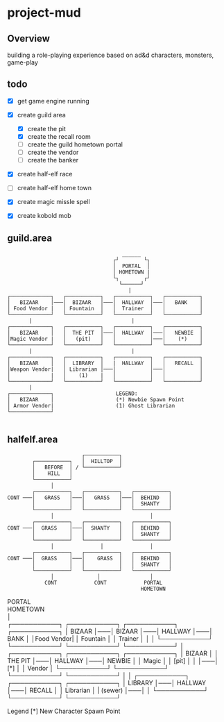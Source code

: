 # project-mud

## Overview
building a role-playing experience based on ad&d characters, monsters, game-play

## todo
- [x] get game engine running
- [x] create guild area
  - [x] create the pit
  - [x] create the recall room
  - [ ] create the guild hometown portal
  - [ ] create the vendor
  - [ ] create the banker
- [x] create half-elf race
- [ ] create half-elf home town
- [x] create magic missle spell
- [x] create kobold mob


## guild.area
```
                                     ______ 
                                  ┌┘        └┐ 
                                  │  PORTAL  │
                                  │ HOMETOWN | 
                                  └┐        ┌┘                       
                                    └──────┘
                                       |
┌─────────────┐   ┌───────────┐   ┌───────────┐   ┌───────────┐
│   BIZAAR    │───│  BIZAAR   │───│  HALLWAY  │───│   BANK    │
│ Food Vendor |   │ Fountain  │   │  Trainer  │   │           │
└─────────────┘   └───────────┘   └───────────┘   └───────────┘
       |                                |
┌─────────────┐   ┌───────────┐   ┌───────────┐   ┌───────────┐
│   BIZAAR    │   │  THE PIT  │───│  HALLWAY  │───│   NEWBIE  │
│Magic Vendor |   │   (pit)   │   │           │───│    (*)    │                
└─────────────┘   └───────────┘   └───────────┘   └───────────┘
       |                                |
┌─────────────┐   ┌───────────┐   ┌───────────┐   ┌───────────┐
│   BIZAAR    │   │  LIBRARY  │   |  HALLWAY  │   │   RECALL  │
│Weapon Vendor|   │ Librarian │───│           │───│           │                
│             |   │    (1)    |   │           │   │           │                
└─────────────┘   └───────────┘   └───────────┘   └───────────┘
       |                                
┌─────────────┐                    LEGEND:
│   BIZAAR    │                    (*) Newbie Spawn Point
│ Armor Vendor|                    (1) Ghost Librarian
└─────────────┘   


```

## halfelf.area
```
                        ┌───────────┐
        ┌───────────┐   │  HILLTOP  │
        │   BEFORE  │ / └───────────┘ 
        │    HILL   │             
        └───────────┘   
              │                
        ┌───────────┐   ┌───────────┐   ┌───────────┐
CONT ───│   GRASS   │───│   GRASS   │───│  BEHIND   │
        │           │   │           │   │  SHANTY   │
        └───────────┘   └───────────┘   └───────────┘
              │                               │                
        ┌───────────┐   ┌───────────┐   ┌───────────┐
CONT ───│  GRASS    │───│  SHANTY   │   │  BEHIND   │
        │           │   │           │   │  SHANTY   │
        └───────────┘   └───────────┘   └───────────┘
              │               │               │                
        ┌───────────┐   ┌───────────┐   ┌───────────┐
CONT ───│  GRASS    │───│    GRASS  │   │  BEHIND   │
        │           │   │           │   │  SHANTY   │
        └───────────┘   └───────────┘   └───────────┘
              │              │                │              
            CONT            CONT            PORTAL     
                                           HOMETOWN  
```                                     


  PORTAL     
                              HOMETOWN  
                                  │                
┌───────────┐   ┌───────────┐   ┌───────────┐   ┌───────────┐
│  BIZAAR   │───│  BIZAAR   │───│  HALLWAY  │───│   BANK    │
│Food Vendor|   │ Fountain  │   │  Trainer  │   │           │
└───────────┘   └───────────┘   └───────────┘   └───────────┘
                      │                ┌───────────┐   ┌───────────┐   ┌───────────┐
                │  BIZAAR   │   │  THE PIT  │───│  HALLWAY  │───│   NEWBIE  │                │ Magic    │   │   [pit]   │   │           │───│    [*]    │                │ Vendor   │   └───────────┘   └───────────┘   └───────────┘
                └───────────┘   │                                      │                ┌───────────┐   ┌───────────┐   ┌───────────┐
                │  LIBRARY  │───│  HALLWAY  │───│  RECALL   │
                │ Librarian │   |  (sewer)  │───│           │
                └───────────┘   └───────────┘   └───────────┘

Legend
[*] New Character Spawn Point